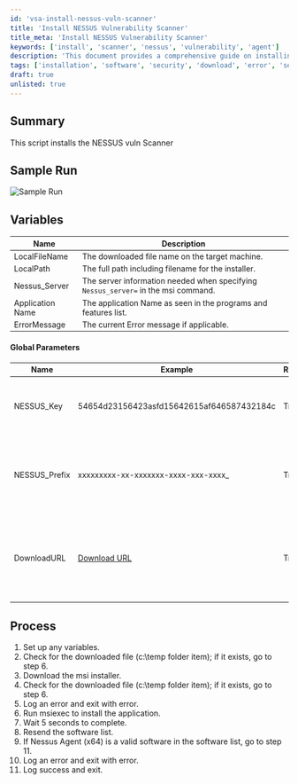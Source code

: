 ```yaml
---
id: 'vsa-install-nessus-vuln-scanner'
title: 'Install NESSUS Vulnerability Scanner'
title_meta: 'Install NESSUS Vulnerability Scanner'
keywords: ['install', 'scanner', 'nessus', 'vulnerability', 'agent']
description: 'This document provides a comprehensive guide on installing the NESSUS vulnerability scanner, including sample runs, variable definitions, global parameters, and a detailed process for successful installation.'
tags: ['installation', 'software', 'security', 'download', 'error', 'setup']
draft: true
unlisted: true
---
```

## Summary

This script installs the NESSUS vuln Scanner

## Sample Run

![Sample Run](..\..\static\img\SWM---Software-Install---Client-Specific---Vuln-Scanner---Install\image_1.png)

## Variables

| Name              | Description                                                                                                   |
|-------------------|---------------------------------------------------------------------------------------------------------------|
| LocalFileName     | The downloaded file name on the target machine.                                                              |
| LocalPath         | The full path including filename for the installer.                                                          |
| Nessus_Server     | The server information needed when specifying `Nessus_server=` in the msi command.                          |
| Application Name  | The application Name as seen in the programs and features list.                                             |
| ErrorMessage      | The current Error message if applicable.                                                                     |

#### Global Parameters

| Name          | Example                                                                                                     | Required | Description                                                                      |
|---------------|-------------------------------------------------------------------------------------------------------------|----------|----------------------------------------------------------------------------------|
| NESSUS_Key    | 54654d23156423asfd15642615af646587432184c                                                                  | True     | The NESSUS key assigned to the required instance                                 |
| NESSUS_Prefix | xxxxxxxxx-xx-xxxxxxx-xxxx-xxx-xxxx_                                                                        | True     | The prefix to the computer name when entering `NESSUS_Name`, should end with _. |
| DownloadURL   | [Download URL](https://www.tenable.com/downloads/api/v1/public/pages/nessus-agents/downloads/17228/download?i_agree_to_tenable_license_agreement=true) | True     | The Download URL for the Nessus agent. Will need to change with future versions. |

## Process

1. Set up any variables.
2. Check for the downloaded file (c:\temp folder item); if it exists, go to step 6.
3. Download the msi installer.
4. Check for the downloaded file (c:\temp folder item); if it exists, go to step 6.
5. Log an error and exit with error.
6. Run msiexec to install the application.
7. Wait 5 seconds to complete.
8. Resend the software list.
9. If Nessus Agent (x64) is a valid software in the software list, go to step 11.
10. Log an error and exit with error.
11. Log success and exit.



